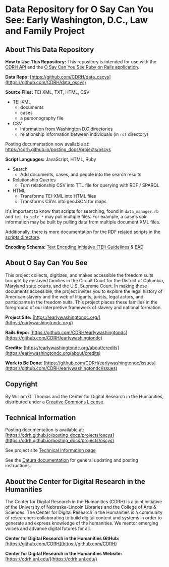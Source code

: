 # Data Repository for O Say Can You See: Early Washington, D.C., Law and Family Project

## About This Data Repository

**How to Use This Repository:** This repository is intended for use with the [CDRH API](https://github.com/CDRH/api) and the [O Say Can You See Ruby on Rails application](https://github.com/CDRH/earlywashingtondc).

**Data Repo:** [https://github.com/CDRH/data_oscys](https://github.com/CDRH/data_oscys)

**Source Files:** TEI XML, TXT, HTML, CSV

- TEI-XML
  - documents
  - cases
  - a personography file
- CSV
  - information from Washington D.C directories
  - relationship information between individuals (in `rdf` directory)

Posting documentation now available at: https://cdrh.github.io/posting_docs/projects/oscys

**Script Languages:** JavaScript, HTML, Ruby

- Search
  - Add documents, cases, and people into the search results
- Relationship Queries
  - Turn relationship CSV into TTL file for querying with RDF / SPARQL
- HTML
  - Transforms TEI-XML into HTML files
  - Transforms CSVs into geoJSON for maps

It's important to know that scripts for searching, found in `data_manager.rb` and `tei_to_solr_*` may pull multiple files. For example, a case's solr information may be built by pulling data from multiple document XML files.

Additionally, there is more documentation for the RDF related scripts in the [scripts directory](/scripts/README.md).

**Encoding Schema:** [Text Encoding Initiative (TEI) Guidelines](https://tei-c.org/release/doc/tei-p5-doc/en/html/index.html) & [EAD](https://www.loc.gov/ead/)

## About O Say Can You See

This project collects, digitizes, and makes accessible the freedom suits brought by enslaved families in the Circuit Court for the District of Columbia, Maryland state courts, and the U.S. Supreme Court. In making these documents accessible, the project invites you to explore the legal history of American slavery and the web of litigants, jurists, legal actors, and participants in the freedom suits. This project places these families in the foreground of our interpretive framework of slavery and national formation.

**Project Site:** [https://earlywashingtondc.org/](https://earlywashingtondc.org/)

**Rails Repo:** [https://github.com/CDRH/earlywashingtondc](https://github.com/CDRH/earlywashingtondc)

**Credits:** [https://earlywashingtondc.org/about/credits](https://earlywashingtondc.org/about/credits)

**Work to Be Done:** [https://github.com/CDRH/earlywashingtondc/issues](https://github.com/CDRH/earlywashingtondc/issues)

## Copyright

By William G. Thomas and the Center for Digital Research in the Humanities, distributed under a [Creative Commons License](https://creativecommons.org/licenses/by-nc-sa/3.0/).

## Technical Information

Posting documentation is available at: [https://cdrh.github.io/posting_docs/projects/oscys](https://cdrh.github.io/posting_docs/projects/oscys)

See project site [Technical Information page](https://earlywashingtondc.org/about/technical)

See the [Datura documentation](https://github.com/CDRH/datura) for general updating and posting instructions. 

## About the Center for Digital Research in the Humanities

The Center for Digital Research in the Humanities (CDRH) is a joint initiative of the University of Nebraska-Lincoln Libraries and the College of Arts & Sciences. The Center for Digital Research in the Humanities is a community of researchers collaborating to build digital content and systems in order to generate and express knowledge of the humanities. We mentor emerging voices and advance digital futures for all.

**Center for Digital Research in the Humanities GitHub:** [https://github.com/CDRH](https://github.com/CDRH)

**Center for Digital Research in the Humanities Website:** [https://cdrh.unl.edu/](https://cdrh.unl.edu/)
